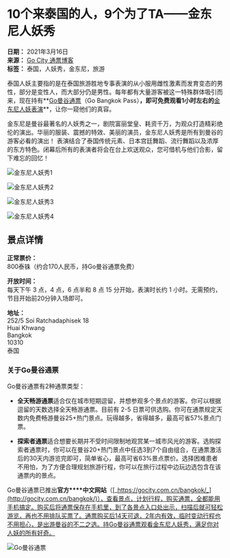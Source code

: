 # 10个来泰国的人，9个为了TA——金东尼人妖秀

**日期：** 2021年3月16日  
**来源：** [Go City 通票博客](https://gocity.com.cn/blog/details/57477)  
**标签：** 泰国，人妖秀，金东尼，旅游  

泰国人妖主要指的是在泰国旅游胜地专事表演的从小服用雌性激素而发育变态的男性，部分是变性人，而大部分仍是男性。每年都有大量游客被这一特殊群体吸引而来，现在持有**[Go曼谷通票](http://gocity.com.cn/bangkok/)（Go Bangkok Pass）**，即可免费观看1小时左右的**[金东尼人妖表演](https://gocity.com.cn/bangkok/attractions/golden-dome-cabaret-show.html)**，让你一窥他们的真容。

金东尼是曼谷最著名的人妖秀之一，剧院富丽堂皇、耗资千万，为观众打造精彩绝伦的演出。华丽的服装、震撼的特效、美丽的演员，金东尼人妖秀是所有到曼谷的游客必看的演出！ 表演结合了泰国传统元素、日本宫廷舞蹈、流行舞蹈以及浓厚的东方特色。闭幕后所有的表演者将会在台上欢送观众，您可借机与他们合影，留下难忘的回忆！

![金东尼人妖秀1](https://lvyou168.cn/upload/20210316/150323057.jpg)

![金东尼人妖秀2](https://lvyou168.cn/upload/20210316/150339801.jpg)

![金东尼人妖秀3](https://lvyou168.cn/upload/20210316/150356870.jpg)

![金东尼人妖秀4](https://lvyou168.cn/upload/20210316/150533460.jpg)

## 景点详情

**正常票价：**  
800泰铢（约合170人民币，持Go曼谷通票免费）

**开放时间：**  
每天下午 3 点，4 点，6 点半和 8 点 15 分开始，表演时长约 1 小时。无需预约，节目开始前20分钟入场即可。

**地址：**  
252/5 Soi Ratchadaphisek 18  
Huai Khwang  
Bangkok  
10310  
泰国

### 关于Go曼谷通票

Go曼谷通票有2种通票类型：

- **全天畅游通票**适合仅在城市短期逗留，并想参观多个景点的游客。你可以根据逗留的天数选择全天畅游通票。目前有 2-5 日票可供选购。你可在通票规定天数内免费畅游曼谷25+热门景点。玩得越多，省得越多，最高可省57%景点门票。

- **探索者通票**适合想要长期并不受时间限制地观赏某一城市风光的游客。选购探索者通票时，你可以在曼谷20+热门景点中任选3到7个自由组合，在通票激活后的30天内游览完即可，简单省心，最高可省63%景点票价。选择困难患者不用怕，为了方便合理规划旅游行程，你可以在旅行过程中边玩边选包含在该通票内的景点。

Go曼谷通票已推出**官方****中文网站**（[_https://gocity.com.cn/bangkok/_](http://gocity.com.cn/bangkok/)），查看景点，计划行程，购买通票，全都能用手机搞定。购买后将通票保存在手机里，到了各景点入口处出示，扫描后就可轻松游览，再也不用排队买票了。通票购买后14天可退，2年内有效，临时变动行程也不用担心，是出游曼谷的不二之选。持Go曼谷通票观看金东尼人妖秀，满足你对人妖的所有好奇。

![Go曼谷通票](https://lvyou168.cn/upload/20210316/152556680.png)
